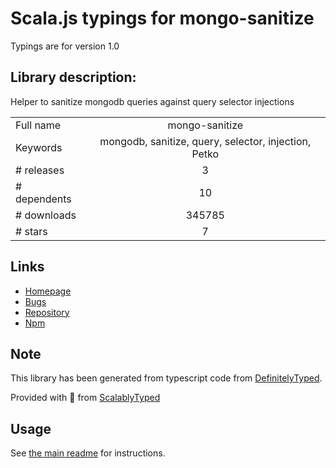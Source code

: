 
# Scala.js typings for mongo-sanitize

Typings are for version 1.0

## Library description:
Helper to sanitize mongodb queries against query selector injections

|                    |                 |
| ------------------ | :-------------: |
| Full name          | mongo-sanitize |
| Keywords           | mongodb, sanitize, query, selector, injection, Petko |
| # releases         | 3 |
| # dependents       | 10 |
| # downloads        | 345785 |
| # stars            | 7 |

## Links
- [Homepage](https://github.com/vkarpov15/mongo-sanitize#readme)
- [Bugs](https://github.com/vkarpov15/mongo-sanitize/issues)
- [Repository](https://github.com/vkarpov15/mongo-sanitize)
- [Npm](https://www.npmjs.com/package/mongo-sanitize)
    


## Note
This library has been generated from typescript code from [DefinitelyTyped](https://definitelytyped.org).

Provided with :purple_heart: from [ScalablyTyped](https://github.com/oyvindberg/ScalablyTyped)

## Usage
See [the main readme](../../readme.md) for instructions.


